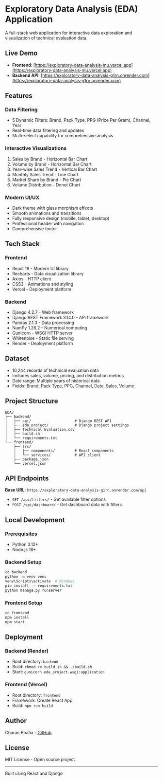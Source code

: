 # Exploratory Data Analysis (EDA) Application

A full-stack web application for interactive data exploration and visualization of technical evaluation data.

## Live Demo

- **Frontend**: [https://exploratory-data-analysis-mu.vercel.app](https://exploratory-data-analysis-mu.vercel.app)
- **Backend API**: [https://exploratory-data-analysis-g1rn.onrender.com](https://exploratory-data-analysis-g1rn.onrender.com)

## Features

### Data Filtering
- 5 Dynamic Filters: Brand, Pack Type, PPG (Price Per Gram), Channel, Year
- Real-time data filtering and updates
- Multi-select capability for comprehensive analysis

### Interactive Visualizations
1. Sales by Brand - Horizontal Bar Chart
2. Volume by Brand - Horizontal Bar Chart
3. Year-wise Sales Trend - Vertical Bar Chart
4. Monthly Sales Trend - Line Chart
5. Market Share by Brand - Pie Chart
6. Volume Distribution - Donut Chart

### Modern UI/UX
- Dark theme with glass morphism effects
- Smooth animations and transitions
- Fully responsive design (mobile, tablet, desktop)
- Professional header with navigation
- Comprehensive footer

## Tech Stack

### Frontend
- React 18 - Modern UI library
- Recharts - Data visualization library
- Axios - HTTP client
- CSS3 - Animations and styling
- Vercel - Deployment platform

### Backend
- Django 4.2.7 - Web framework
- Django REST Framework 3.14.0 - API framework
- Pandas 2.1.3 - Data processing
- NumPy 1.26.2 - Numerical computing
- Gunicorn - WSGI HTTP server
- Whitenoise - Static file serving
- Render - Deployment platform

## Dataset

- 10,244 records of technical evaluation data
- Includes sales, volume, pricing, and distribution metrics
- Date range: Multiple years of historical data
- Fields: Brand, Pack Type, PPG, Channel, Date, Sales, Volume

## Project Structure

```
EDA/
├── backend/
│   ├── api/                    # Django REST API
│   ├── eda_project/            # Django project settings
│   ├── Technical Evaluation.csv
│   ├── build.sh
│   └── requirements.txt
└── frontend/
    ├── src/
    │   ├── components/         # React components
    │   └── services/           # API client
    ├── package.json
    └── vercel.json
```

## API Endpoints

**Base URL**: `https://exploratory-data-analysis-g1rn.onrender.com/api`

- `GET /api/filters/` - Get available filter options
- `POST /api/dashboard/` - Get dashboard data with filters

## Local Development

### Prerequisites
- Python 3.12+
- Node.js 18+

### Backend Setup

```bash
cd backend
python -m venv venv
venv\Scripts\activate  # Windows
pip install -r requirements.txt
python manage.py runserver
```

### Frontend Setup

```bash
cd frontend
npm install
npm start
```

## Deployment

### Backend (Render)
- Root directory: `backend`
- Build: `chmod +x build.sh && ./build.sh`
- Start: `gunicorn eda_project.wsgi:application`

### Frontend (Vercel)
- Root directory: `frontend`
- Framework: Create React App
- Build: `npm run build`

## Author

Charan Bhatia - [GitHub](https://github.com/charanbhatia)

## License

MIT License - Open source project

---

Built using React and Django
